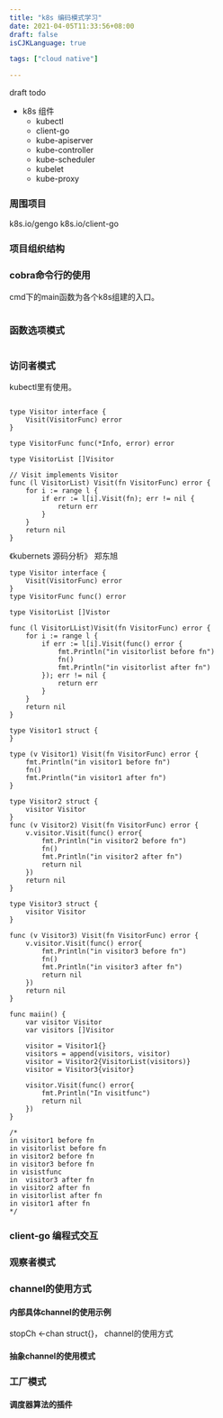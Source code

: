 ```yaml
---
title: "k8s 编码模式学习"
date: 2021-04-05T11:33:56+08:00
draft: false
isCJKLanguage: true

tags: ["cloud native"]

---
```


draft todo 

+ k8s 组件
  + kubectl
  + client-go
  + kube-apiserver
  + kube-controller
  + kube-scheduler
  + kubelet
  + kube-proxy

### 周围项目

k8s.io/gengo
k8s.io/client-go


### 项目组织结构


### cobra命令行的使用

cmd下的main函数为各个k8s组建的入口。    


```golang

```


### 函数选项模式

```golang

```

### 访问者模式

kubectl里有使用。

```golang

type Visitor interface {
	Visit(VisitorFunc) error
}

type VisitorFunc func(*Info, error) error

type VisitorList []Visitor

// Visit implements Visitor
func (l VisitorList) Visit(fn VisitorFunc) error {
	for i := range l {
		if err := l[i].Visit(fn); err != nil {
			return err
		}
	}
	return nil
}

```

《kubernets 源码分析》 郑东旭 
```golang
type Visitor interface {
	Visit(VisitorFunc) error
}
type VisitorFunc func() error

type VisitorList []Vistor

func (l VisitorLList)Visit(fn VisitorFunc) error {
	for i := range l {
		if err := l[i].Visit(func() error {
			fmt.Println("in visitorlist before fn")
			fn()
			fmt.Println("in visitorlist after fn")
		}); err != nil {
			return err
		}
	}
	return nil
}

type Visitor1 struct {
}

type (v Visitor1) Visit(fn VisitorFunc) error {
	fmt.Println("in visitor1 before fn")
	fn()
	fmt.Println("in visitor1 after fn")
}

type Visitor2 struct {
	visitor Visitor
}
func (v Visitor2) Visit(fn VisitorFunc) error {
	v.visitor.Visit(func() error{
		fmt.Println("in visitor2 before fn")
		fn()
		fmt.Println("in visitor2 after fn")
		return nil
	})
	return nil
}

type Visitor3 struct {
	visitor Visitor
}

func (v Visitor3) Visit(fn VisitorFunc) error {
	v.visitor.Visit(func() error{
		fmt.Println("in visitor3 before fn")
		fn()
		fmt.Println("in visitor3 after fn")
		return nil
	})
	return nil
}

func maiin() {
	var visitor Visitor
	var visitors []Visitor

	visitor = Visitor1{}
	visitors = append(visitors, visitor)
	visitor = Visitor2{VisitorList(visitors)}
	visitor = Visitor3{visitor}

	visitor.Visit(func() error{
		fmt.Println("In visitfunc")
		return nil
	})
}

/*
in visitor1 before fn
in visitorlist before fn
in visitor2 before fn
in visitor3 before fn
in visistfunc
in  visitor3 after fn
in visitor2 after fn
in visitorlist after fn
in visitor1 after fn
*/

```


### client-go 编程式交互


### 观察者模式

### channel的使用方式

#### 内部具体channel的使用示例

stopCh <-chan struct{}，  channel的使用方式

#### 抽象channel的使用模式



### 工厂模式

#### 调度器算法的插件

```golang

```

### 

```golang

```